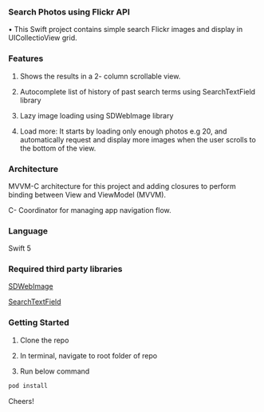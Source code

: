 ### Search Photos using Flickr API
• This Swift project contains simple search Flickr images and display  in UICollectioView grid.

### Features
1. Shows the results in a 2- column scrollable view.

2. Autocomplete list of history of past search terms using SearchTextField library

3. Lazy image loading using SDWebImage library

4. Load more: It starts by loading only enough photos e.g 20, and automatically request and display more images when the user scrolls to the bottom of the view. 

### Architecture
MVVM-C architecture for this project and adding closures to perform binding between View and ViewModel (MVVM).

C- Coordinator for managing app navigation flow.

### Language 
Swift 5

### Required third party libraries
[SDWebImage](https://github.com/SDWebImage/SDWebImage)

[SearchTextField](https://github.com/apasccon/SearchTextField)



### Getting Started
1. Clone the repo

2. In terminal, navigate to root folder of repo

3. Run below command

```sh
pod install
```
Cheers!
